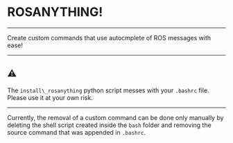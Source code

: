 # ROSANYTHING!
---
Create custom commands that use autocmplete of ROS messages with ease!

---
:warning:
---

The `install\_rosanything` python script messes with your `.bashrc` file. Please use it at your own risk.

---
Currently, the removal of a custom command can be done only manually by deleting the shell script created inside the `bash` folder and removing the source command that was appended in `.bashrc`.

